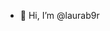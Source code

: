 - 👋 Hi, I’m @laurab9r

<!---
laurab9r/laurab9r is a ✨ special ✨ repository because its `README.md` (this file) appears on your GitHub profile.
You can click the Preview link to take a look at your changes.
--->
